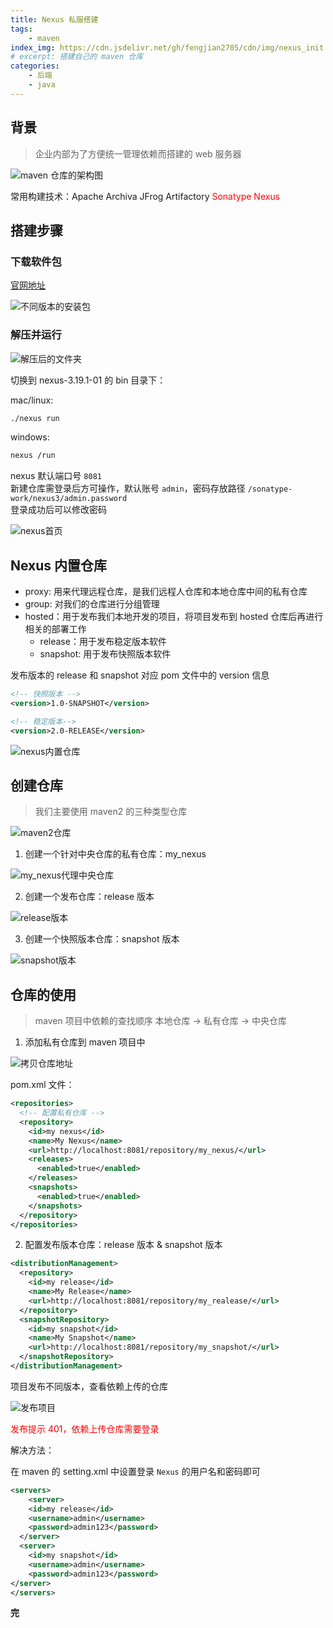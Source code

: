 ```yaml
---
title: Nexus 私服搭建
tags: 
    - maven
index_img: https://cdn.jsdelivr.net/gh/fengjian2705/cdn/img/nexus_init.jpg
# excerpt: 搭建自己的 maven 仓库
categories:
    - 后端
    - java
---
```

## 背景

> 企业内部为了方便统一管理依赖而搭建的 web 服务器

![maven 仓库的架构图](https://cdn.jsdelivr.net/gh/fengjian2705/cdn/img/nexus_002.jpg)


常用构建技术：Apache Archiva JFrog Artifactory <font color="red">Sonatype Nexus</font>

## 搭建步骤

### 下载软件包

[官网地址](https://www.sonatype.com/)

![不同版本的安装包](https://cdn.jsdelivr.net/gh/fengjian2705/cdn/img/nexus_003.jpg)

### 解压并运行

![解压后的文件夹](https://cdn.jsdelivr.net/gh/fengjian2705/cdn/img/nexus_004.jpg)

切换到 nexus-3.19.1-01 的 bin 目录下：

mac/linux:
```bash
./nexus run
```
windows:
```bash
nexus /run
```
nexus 默认端口号 `8081`  
新建仓库需登录后方可操作，默认账号 `admin`，密码存放路径 `/sonatype-work/nexus3/admin.password`  
登录成功后可以修改密码

![nexus首页](https://cdn.jsdelivr.net/gh/fengjian2705/cdn/img/nexus_005.jpg)

## Nexus 内置仓库

- proxy: 用来代理远程仓库，是我们远程人仓库和本地仓库中间的私有仓库
- group: 对我们的仓库进行分组管理
- hosted：用于发布我们本地开发的项目，将项目发布到 hosted 仓库后再进行相关的部署工作
  - release：用于发布稳定版本软件
  - snapshot: 用于发布快照版本软件  

发布版本的 release 和 snapshot 对应 pom 文件中的 version 信息
```xml
<!-- 快照版本 -->
<version>1.0-SNAPSHOT</version>

<!-- 稳定版本-->
<version>2.0-RELEASE</version>
```

![nexus内置仓库](https://cdn.jsdelivr.net/gh/fengjian2705/cdn/img/nexus_006.jpg)

## 创建仓库

> 我们主要使用 maven2 的三种类型仓库

![maven2仓库](https://cdn.jsdelivr.net/gh/fengjian2705/cdn/img/nexus_007.jpg)

1. 创建一个针对中央仓库的私有仓库：my_nexus

![my_nexus代理中央仓库](https://cdn.jsdelivr.net/gh/fengjian2705/cdn/img/nexus_008.jpg)

2. 创建一个发布仓库：release 版本

![release版本](https://cdn.jsdelivr.net/gh/fengjian2705/cdn/img/nexus_012.jpg)

3. 创建一个快照版本仓库：snapshot 版本

![snapshot版本](https://cdn.jsdelivr.net/gh/fengjian2705/cdn/img/nexus_010.jpg)

## 仓库的使用

> maven 项目中依赖的查找顺序 本地仓库 -> 私有仓库 -> 中央仓库

1. 添加私有仓库到 maven 项目中

![拷贝仓库地址](https://cdn.jsdelivr.net/gh/fengjian2705/cdn/img/nexus_011.jpg)

pom.xml 文件：
```xml
<repositories>
  <!-- 配置私有仓库 -->
  <repository>
    <id>my nexus</id>
    <name>My Nexus</name>
    <url>http://localhost:8081/repository/my_nexus/</url>
    <releases>
      <enabled>true</enabled>
    </releases>
    <snapshots> 
      <enabled>true</enabled>
    </snapshots>
  </repository>
</repositories>
```

2. 配置发布版本仓库：release 版本 & snapshot 版本

```xml
<distributionManagement>
  <repository>
    <id>my release</id>
    <name>My Release</name>
    <url>http://localhost:8081/repository/my_realease/</url>
  </repository>
  <snapshotRepository>
    <id>my snapshot</id>
    <name>My Snapshot</name>
    <url>http://localhost:8081/repository/my_snapshot/</url>
  </snapshotRepository>
</distributionManagement>
```
项目发布不同版本，查看依赖上传的仓库

![发布项目](https://cdn.jsdelivr.net/gh/fengjian2705/cdn/img/nexus_013.jpg)

<font color="red">发布提示 401，依赖上传仓库需要登录 </font>  

解决方法：  

在 maven 的 setting.xml 中设置登录 `Nexus` 的用户名和密码即可

```xml
<servers>
	<server>
  	<id>my release</id>
  	<username>admin</username>
  	<password>admin123</password>
  </server>
  <server>
    <id>my snapshot</id>
    <username>admin</username>
    <password>admin123</password>
</server>
</servers>
```

__完__

